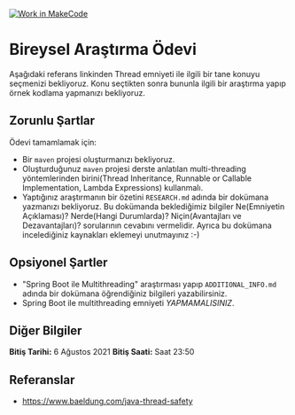 [![Work in MakeCode](https://classroom.github.com/assets/work-in-make-code-c53f0c86300af1a64cdd5dc830e2509efd17c8cb483a722cacaee84d10eb8ec9.svg)](https://classroom.github.com/online_ide?assignment_repo_id=5376382&assignment_repo_type=AssignmentRepo)
# Bireysel Araştırma Ödevi

Aşağıdaki referans linkinden Thread emniyeti ile ilgili bir tane konuyu seçmenizi bekliyoruz. Konu seçtikten sonra bununla ilgili bir araştırma yapıp örnek kodlama yapmanızı bekliyoruz.

## Zorunlu Şartlar
Ödevi tamamlamak için:
- Bir `maven` projesi oluşturmanızı bekliyoruz.
- Oluşturduğunuz `maven` projesi derste anlatılan multi-threading yöntemlerinden birini(Thread Inheritance, Runnable or Callable Implementation, Lambda Expressions) kullanmalı.
- Yaptığınız araştırmanın bir özetini `RESEARCH.md` adında bir dokümana yazmanızı bekliyoruz. Bu dokümanda beklediğimiz bilgiler Ne(Emniyetin Açıklaması)? Nerde(Hangi Durumlarda)? Niçin(Avantajları ve Dezavantajları)? sorularının cevabını vermelidir. Ayrıca bu dokümana incelediğiniz kaynakları eklemeyi unutmayınız :-)

## Opsiyonel Şartler
- "Spring Boot ile Multithreading" araştırması yapıp `ADDITIONAL_INFO.md` adında bir dokümana öğrendiğiniz bilgileri yazabilirsiniz.
- Spring Boot ile multithreading emniyeti *YAPMAMALISINIZ*.

## Diğer Bilgiler

**Bitiş Tarihi:** 6 Ağustos 2021 
**Bitiş Saati:** Saat 23:50

## Referanslar

- https://www.baeldung.com/java-thread-safety
